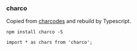 ### charco

Copied from [charcodes][1] and rebuild by Typescript.

```
npm install charco -S

import * as chars from 'charco';
```


  [1]: https://github.com/xtuc/charcodes/tree/master/packages/charcodes
